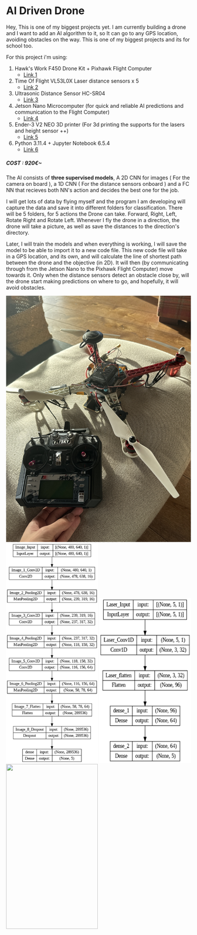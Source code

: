 # AI Driven Drone
Hey, This is one of my biggest projects yet. I am currently building a drone and I want to add an AI algorithm to it, so It can go to any GPS location, avoiding obstacles on the way.
This is one of my biggest projects and its for school too.

For this project i'm using:
<ol>
  <li>
    Hawk's Work F450 Drone Kit + Pixhawk Flight Computer
    <ul>
      <li>
        <a href="https://www.amazon.es/dp/B09SZ74YFK?ref=emc_s_m_5_i_n">Link 1</a>
      </li>
    </ul>
  </li>
  <li>
    Time Of Flight VL53L0X Laser distance sensors x 5
    <ul>
      <li>
        <a href="https://www.amazon.es/TECNOIOT-VL53L0X-Flight-Distance-GY-VL53L0XV2/dp/B084BTP479/ref=sr_1_16">Link 2</a>
      </li>
    </ul>
  </li>
  <li>
    Ultrasonic Distance Sensor HC-SR04
    <ul>
      <li>
        <a href="https://www.amazon.es/AZDelivery-Distancia-Ultrasónico-Raspberry-incluido/dp/B07TKVPPHF/ref=sr_1_7">Link 3</a>
      </li>
    </ul>
  <li>
    Jetson Nano Microcomputer (for quick and reliable AI predictions and communication to the Flight Computer)
    <ul>
      <li>
        <a href="https://www.amazon.es/Waveshare-Jetson-Nano-Developer-Kit/dp/B07QWLMR24/ref=sr_1_2_sspa">Link 4</a>
      </li>
    </ul>
  </li>
  <li>
    Ender-3 V2 NEO 3D printer (For 3d printing the supports for the lasers and height sensor ++)
    <ul>
      <li>
        <a href="https://www.amazon.es/Creality-V2-Neo-Preinstalado-Principiantes/dp/B0BQJD1QFT/ref=sr_1_1_sspa">Link 5</a>
      </li>
    </ul>
  </li>
  <li>
    Python 3.11.4 + Jupyter Notebook 6.5.4
    <ul>
      <li>
        <a href="https://www.python.org">Link 6</a>
      </li>
    </ul>
  </li>
  </ol>
    <h5 color="red">COST : 920€~</h5>
    

The AI consists of <b>three supervised models</b>, A 2D CNN for images ( For the camera on board ), a 1D CNN ( For the distance sensors onboard ) and a FC NN that recieves both NN's action and decides the best one for the job.

I will get lots of data by flying myself and the program I am developing will capture the data and save it into different folders for classification.
There will be 5 folders, for 5 actions the Drone can take. Forward, Right, Left, Rotate Right and Rotate Left. Whenever I fly the drone in a direction, the drone will take a picture, as well as save the distances to the direction's directory.


Later, I will train the models and when everything is working, I will save the model to be able to import it to a new code file.
This new code file will take in a GPS location, and its own, and will calculate the line of shortest path between the drone and the objective (in 2D). It will then (by communicating through from the Jetson Nano to the Pixhawk Flight Computer) move towards it. Only when the distance sensors detect an obstacle close by, will the drone start making predictions on where to go, and hopefully, it will avoid obstacles.

<img src="/process/IMG_0337.JPG">
<div>
  <img src="/models/2DCNN.png", width=250, height=600>
  <img src="/models/1DCNN.png", width=250, height=450>
  <img src="/models/FCNN", width=250, height=450>
</div>

